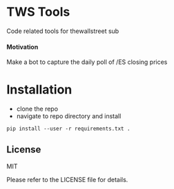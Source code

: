 TWS Tools    
==========  

Code related tools for thewallstreet sub  


#### Motivation
Make a bot to capture the daily poll of /ES closing prices  


Installation
=======
- clone the repo
- navigate to repo directory and install
```
pip install --user -r requirements.txt .
```
 
## License
MIT 

Please refer to the LICENSE file for details.
